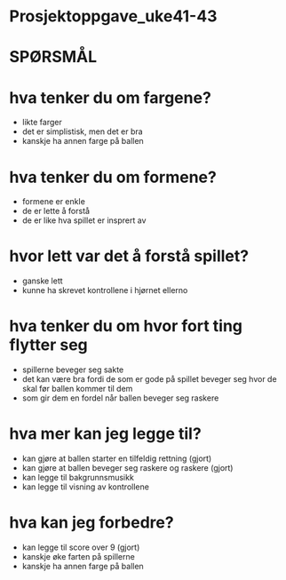 # Prosjektoppgave_uke41-43

# SPØRSMÅL
# hva tenker du om fargene?
- likte farger
- det er simplistisk, men det er bra
- kanskje ha annen farge på ballen
# hva tenker du om formene?
- formene er enkle
- de er lette å forstå
- de er like hva spillet er insprert av
# hvor lett var det å forstå spillet?
- ganske lett
- kunne ha skrevet kontrollene i hjørnet ellerno
# hva tenker du om hvor fort ting flytter seg
- spillerne beveger seg sakte
- det kan være bra fordi de som er gode på spillet beveger seg hvor de skal før ballen kommer til dem 
- som gir dem en fordel når ballen beveger seg raskere
# hva mer kan jeg legge til?
- kan gjøre at ballen starter en tilfeldig rettning (gjort)
- kan gjøre at ballen beveger seg raskere og raskere (gjort)
- kan legge til bakgrunnsmusikk
- kan legge til visning av kontrollene
# hva kan jeg forbedre?
- kan legge til score over 9 (gjort)
- kanskje øke farten på spillerne
- kanskje ha annen farge på ballen